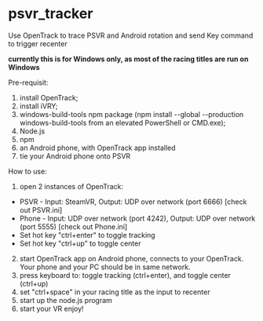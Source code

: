 # psvr_tracker
Use OpenTrack to trace PSVR and Android rotation and send Key command to trigger recenter

**currently this is for Windows only, as most of the racing titles are run on Windows**

Pre-requisit:
1. install OpenTrack;
2. install iVRY;
3. windows-build-tools npm package (npm install --global --production windows-build-tools from an elevated PowerShell or CMD.exe);
4. Node.js
5. npm
6. an Android phone, with OpenTrack app installed
7. tie your Android phone onto PSVR

How to use:
1. open 2 instances of OpenTrack:
+ PSVR - Input: SteamVR, Output: UDP over network (port 6666) [check out PSVR.ini]
+ Phone - Input: UDP over network (port 4242), Output: UDP over network (port 5555) [check out Phone.ini]
+ Set hot key "ctrl+enter" to toggle tracking
+ Set hot key "ctrl+up" to toggle center
2. start OpenTrack app on Android phone, connects to your OpenTrack. Your phone and your PC should be in same network.
3. press keyboard to: toggle tracking (ctrl+enter), and toggle center (ctrl+up)
4. set "ctrl+space" in your racing title as the input to recenter
5. start up the node.js program
6. start your VR
enjoy!
